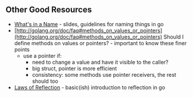## Other Good Resources

* [What's in a Name](http://talks.golang.org/2014/names.slide) - slides, guidelines for naming things in go
* [http://golang.org/doc/faq#methods_on_values_or_pointers](http://golang.org/doc/faq#methods_on_values_or_pointers) Should I define methods on values or pointers? - important to know these finer points
  * use a pointer if: 
    * need to change a value and have it visible to the caller? 
    * big struct, pointer is more efficient
    * consistency: some methods use pointer receivers, the rest should too
* [Laws of Reflection](http://blog.golang.org/laws-of-reflection) - basic(ish) introduction to reflection in go

